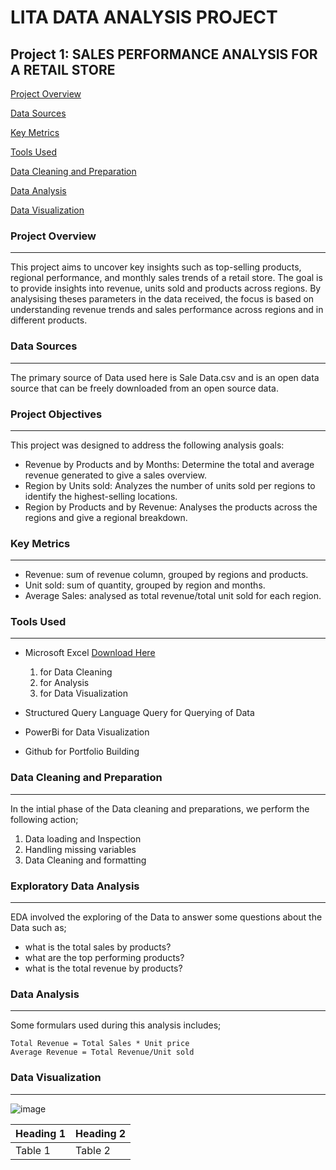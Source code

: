 # LITA DATA ANALYSIS PROJECT

## Project 1: SALES PERFORMANCE ANALYSIS FOR A RETAIL STORE

[Project Overview](#project-overview)

[Data Sources](#data-sources)

[Key Metrics](#key-metrics)

[Tools Used](#tools-used)

[Data Cleaning and Preparation](#data-cleaning-and-preparation)

[Data Analysis](#data-analysis)

[Data Visualization](#data-visualization)

### Project Overview
---
This project aims to uncover key insights such as top-selling products, regional performance, and monthly sales trends of a retail store. The goal is to provide insights into revenue, units sold and products across regions. By analysising theses parameters in the data received, the focus is based on understanding revenue trends and sales performance across regions and in different products. 

### Data Sources
---
The primary source of Data used here is Sale Data.csv and is an open data source that can be freely downloaded from an open source data.

### Project Objectives
---
This project was designed to address the following analysis goals:
- Revenue by Products and by Months: Determine the total and average revenue generated to give a sales overview.
- Region by Units sold: Analyzes the number of units sold per regions to identify the highest-selling locations.
- Region by Products and by Revenue: Analyses the products across the regions and give a regional breakdown.

### Key Metrics
---
- Revenue: sum of revenue column, grouped by regions and products.
- Unit sold: sum of quantity, grouped by region and months.
- Average Sales: analysed as total revenue/total unit sold for each region.

### Tools Used
---
- Microsoft Excel [Download Here](https://www.microsoftexcel.com)
  1. for Data Cleaning
  2. for Analysis
  3. for Data Visualization

- Structured Query Language Query for Querying of Data
  
- PowerBi for Data Visualization
  
- Github for Portfolio Building
 
 ### Data Cleaning and Preparation
  ---
  In the intial phase of the Data cleaning and preparations, we perform the following action;
  1. Data loading and Inspection
  2. Handling missing variables
  3. Data Cleaning and formatting

### Exploratory Data Analysis
  ---
  EDA involved the exploring of the Data to answer some questions about the Data such as;
  - what is the total sales by products?
  - what are the top performing products?
  - what is the total revenue by products?
 
### Data Analysis
  ---
  Some formulars used during this analysis includes;

  ```
  Total Revenue = Total Sales * Unit price
  Average Revenue = Total Revenue/Unit sold
  ```
### Data Visualization
---
![image](https://github.com/user-attachments/assets/0c1ac831-6385-4d46-bc5c-3227ae41e016)

|Heading 1|Heading 2|
|---------|---------|
|Table 1|Table 2|

